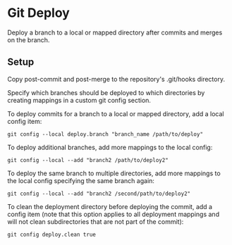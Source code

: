 # Git Deploy

Deploy a branch to a local or mapped directory after commits and merges on the branch.

## Setup
Copy post-commit and post-merge to the repository's .git/hooks directory.

Specify which branches should be deployed to which directories by creating mappings in a custom git config section. 

To deploy commits for a branch to a local or mapped directory, add a local config item:                                                                

```
git config --local deploy.branch "branch_name /path/to/deploy"           
```

To deploy additional branches, add more mappings to the local config:       

```
git config --local --add "branch2 /path/to/deploy2"                      
```

To deploy the same branch to multiple directories, add more mappings to the local config specifying the same branch again:                              

```
git config --local --add "branch2 /second/path/to/deploy2"               
```

To clean the deployment directory before deploying the commit, add a config item (note that this option applies to all deployment mappings and will not clean subdirectories that are not part of the commit):                      

```
git config deploy.clean true                                             
```
